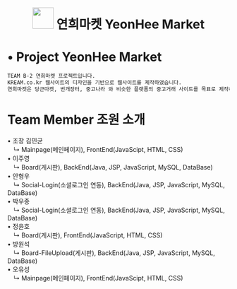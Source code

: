 <h1 align="center"> <img src="https://user-images.githubusercontent.com/86515946/144829685-9b59a0d2-c4e6-4454-8524-ffe75d9c6a80.png" width="48px"> 연희마켓 YeonHee Market </h1>
<p>
</p>


# • Project YeonHee Market 
```sh
TEAM B-2 연희마켓 프로젝트입니다.
KREAM.co.kr 웹사이트의 디자인을 기반으로 웹사이트를 제작하였습니다.
연희마켓은 당근마켓, 번개장터, 중고나라 와 비슷한 플랫폼의 중고거래 사이트를 목표로 제작하였습니다.
```

# Team Member 조원 소개

• 조장 김민균 <br>
　↳ Mainpage(메인페이지), FrontEnd(JavaScipt, HTML, CSS)<br>
• 이주영 <br>
　↳ Board(게시판), BackEnd(Java, JSP, JavaScript, MySQL, DataBase)<br>
• 안형우 <br>
　↳ Social-Login(소셜로그인 연동), BackEnd(Java, JSP, JavaScript, MySQL, DataBase)<br>
• 박우종 <br>
　↳ Social-Login(소셜로그인 연동), BackEnd(Java, JSP, JavaScript, MySQL, DataBase)<br>
• 정윤호 <br>
　↳ Board(게시판), FrontEnd(JavaScript, HTML, CSS)<br>
• 방원석 <br>
　↳ Board-FileUpload(게시판), BackEnd(Java, JSP, JavaScript, MySQL, DataBase)<br>
• 오유성 <br>
　↳ Mainpage(메인페이지), FrontEnd(JavaScipt, HTML, CSS)
